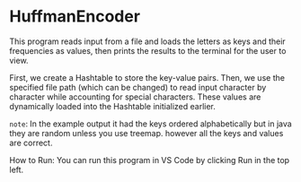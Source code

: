 # HuffmanEncoder
This program reads input from a file and loads the letters as keys and their frequencies as values, then prints the results to the terminal for the user to view.

First, we create a Hashtable to store the key-value pairs. Then, we use the specified file path (which can be changed) to read input character by character while accounting for special characters. These values are dynamically loaded into the Hashtable initialized earlier.

`note`: In the example output it had the keys ordered alphabetically but in java they are random unless you use treemap. however all the keys and values are correct.

How to Run:
You can run this program in VS Code by clicking Run in the top left.
